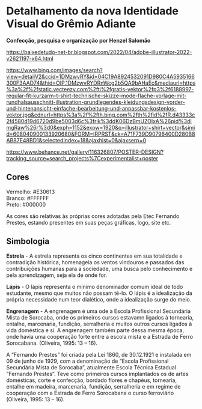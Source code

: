 # Detalhamento da nova Identidade Visual do Grêmio Adiante

**Confecção, pesquisa e organização por Henzel Salomão**

[https://baixedetudo-net-br.blogspot.com/2022/04/adobe-illustrator-2022-v2621197-x64.html
](https://www.facebook.com/MarcoDominicOficial/videos/como-baixar-novo-adobe-illustrator-2022-em-portugu%C3%AAs-br-permanente-link-direto-s/1237879603408180/)

https://www.bing.com/images/search?view=detailV2&ccid=1DMzwvRY&id=04C19A8924532091D980C4A5935166300F3AAD74&thid=OIP.1DMzwvRYDRnWcg2b5QA9bAHaEc&mediaurl=https%3a%2f%2fstatic.vecteezy.com%2fti%2fgratis-vektor%2fp3%2f6188997-regular-fit-kurzarm-t-shirt-technische-skizze-mode-flache-vorlage-mit-rundhalsausschnitt-illustration-grundlegendes-kleidungsdesign-vorder-und-hintenansicht-einfache-bearbeitung-und-anpassbar-kostenlos-vektor.jpg&cdnurl=https%3a%2f%2fth.bing.com%2fth%2fid%2fR.d43333c2f4580d19d6720d9be5003d6c%3frik%3ddK06DzBmUZOlxA%26pid%3dImgRaw%26r%3d0&exph=1152&expw=1920&q=illustrator+shirt+vector&simid=608040900133920680&FORM=IRPRST&ck=A71F739D90796400D280B8AB87E48BD1&selectedIndex=18&ajaxhist=0&ajaxserp=0

https://www.behance.net/gallery/116326807/POSTER-DESIGN?tracking_source=search_projects%7Cexperimentalist+poster

## Cores

Vermelho: #E30613 <br>
Branco: #FFFFFF <br>
Preto: #000000 <br>

As cores são relativas às próprias cores adotadas pela Etec Fernando Prestes, estando presentes em suas peças gráficas, logo, site etc.

## Simbologia

**Estrela** - A estrela representa os cinco continentes em sua totalidade e contradição histórica, homenageia os ventos vindouros e passados das contribuições humanas para a sociedade, uma busca pelo conhecimento e pela aprendizagem, seja ela de onde for.

**Lápis** - O lápis representa o mínimo denominador comum ideal de todo estudante, mesmo que muitos não possam tê-lo. O lápis é a idealização da própria necessidade num teor dialético, onde a idealização surge do meio.

**Engrenagem** - A engrenagem é uma ode à Escola Profissional Secundária Mista de Sorocaba, onde os primeiros cursos estavamn ligados à tornearia, entalhe, marcenaria, fundição, serralheria e muitos outros cursos ligados à vida doméstica e si. A engrenagem também parte dessa mesma época, onde havia uma cooperação forte entre a escola mista e a Estrada de Ferro Sorocabana. (Oliveira, 1995: 13 – 16).

A “Fernando Prestes” foi criada pela Lei 1860, de 30.12.1921 e instalada em 09 de junho de 1929, com a denominação de “Escola Profissional Secundária Mista de Sorocaba”, atualmente Escola Técnica Estadual “Fernando Prestes”. Teve como primeiros cursos implantados os de artes domésticas, corte e confecção, bordado flores e chapéus, tornearia, entalhe em madeira, marcenaria, fundição, serralheria e em regime de cooperação com a Estrada de Ferro Sorocabana o curso ferroviário (Oliveira, 1995: 13 – 16).
